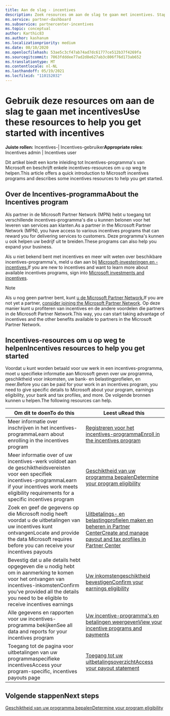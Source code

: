 ```yaml
---
title: Aan de slag - incentives
description: Zoek resources om aan de slag te gaan met incentives. Stappen omvatten het bevestigen dat u voldoet aan geschiktheidsvereisten en het indienen van bank-, belasting- en uitbetalingsgegevens.
ms.service: partner-dashboard
ms.subservice: partnercenter-incentives
ms.topic: conceptual
author: Karthic83
ms.author: kashanum
ms.localizationpriority: medium
ms.date: 08/10/2020
ms.openlocfilehash: 53ae5c3cf47ab74ad7dc61777ce512b37f4269fa
ms.sourcegitcommit: 7063fdddee77ad2d8e627ab3c806f76d173ab652
ms.translationtype: MT
ms.contentlocale: nl-NL
ms.lasthandoff: 05/19/2021
ms.locfileid: "110152032"
---
```

# <a name="use-these-resources-to-help-you-get-started-with-incentives"></a><span data-ttu-id="de458-104">Gebruik deze resources om aan de slag te gaan met incentives</span><span class="sxs-lookup"><span data-stu-id="de458-104">Use these resources to help you get started with incentives</span></span>

<span data-ttu-id="de458-105">**Juiste rollen:** Incentives-| Incentives-gebruiker</span><span class="sxs-lookup"><span data-stu-id="de458-105">**Appropriate roles**: Incentives admin | Incentives user</span></span>

<span data-ttu-id="de458-106">Dit artikel biedt een korte inleiding tot Incentives-programma's van Microsoft en beschrijft enkele incentives-resources om u op weg te helpen.</span><span class="sxs-lookup"><span data-stu-id="de458-106">This article offers a quick introduction to Microsoft incentives programs and describes some incentives resources to help you get started.</span></span>

## <a name="about-the-incentives-program"></a><span data-ttu-id="de458-107">Over de Incentives-programma</span><span class="sxs-lookup"><span data-stu-id="de458-107">About the Incentives program</span></span>

<span data-ttu-id="de458-108">Als partner in de Microsoft Partner Network (MPN) hebt u toegang tot verschillende incentives-programma's die u kunnen belonen voor het leveren van services aan klanten.</span><span class="sxs-lookup"><span data-stu-id="de458-108">As a partner in the Microsoft Partner Network (MPN), you have access to various incentives programs that can reward you for delivering services to customers.</span></span> <span data-ttu-id="de458-109">Deze programma's kunnen u ook helpen uw bedrijf uit te breiden.</span><span class="sxs-lookup"><span data-stu-id="de458-109">These programs can also help you expand your business.</span></span>

<span data-ttu-id="de458-110">Als u niet bekend bent met incentives en meer wilt weten over beschikbare incentives-programma's, meld u dan aan bij [Microsoft-investeringen en -incentives.](https://partner.microsoft.com/membership/partner-incentives)</span><span class="sxs-lookup"><span data-stu-id="de458-110">If you are new to incentives and want to learn more about available incentives programs, sign into [Microsoft investments and incentives](https://partner.microsoft.com/membership/partner-incentives).</span></span>

> [!NOTE]
> <span data-ttu-id="de458-111">Als u nog geen partner bent, kunt [u de Microsoft Partner Network.](https://partner.microsoft.com/membership)</span><span class="sxs-lookup"><span data-stu-id="de458-111">If you are not yet a partner, [consider joining the Microsoft Partner Network](https://partner.microsoft.com/membership).</span></span> <span data-ttu-id="de458-112">Op deze manier kunt u profiteren van incentives en de andere voordelen die partners in de Microsoft Partner Network.</span><span class="sxs-lookup"><span data-stu-id="de458-112">This way, you can start taking advantage of incentives and the other benefits available to partners in the Microsoft Partner Network.</span></span>  

## <a name="incentives-resources-to-help-you-get-started"></a><span data-ttu-id="de458-113">Incentives-resources om u op weg te helpen</span><span class="sxs-lookup"><span data-stu-id="de458-113">Incentives resources to help you get started</span></span>

<span data-ttu-id="de458-114">Voordat u kunt worden betaald voor uw werk in een incentives-programma, moet u specifieke informatie aan Microsoft geven over uw programma, geschiktheid voor inkomsten, uw bank- en belastingprofielen, en meer.</span><span class="sxs-lookup"><span data-stu-id="de458-114">Before you can be paid for your work in an incentives program, you need to give specific details to Microsoft about your program, earnings eligibility, your bank and tax profiles, and more.</span></span> <span data-ttu-id="de458-115">De volgende bronnen kunnen u helpen.</span><span class="sxs-lookup"><span data-stu-id="de458-115">The following resources can help.</span></span>

|  <span data-ttu-id="de458-116">**Om dit te doen**</span><span class="sxs-lookup"><span data-stu-id="de458-116">**To do this**</span></span>  |  <span data-ttu-id="de458-117">**Leest u**</span><span class="sxs-lookup"><span data-stu-id="de458-117">**Read this**</span></span>  |
|--------------|-----------|
| <span data-ttu-id="de458-118">Meer informatie over inschrijven in het incentives-programma</span><span class="sxs-lookup"><span data-stu-id="de458-118">Learn about enrolling in the incentives program</span></span> | [<span data-ttu-id="de458-119">Registreren voor het incentives-programma</span><span class="sxs-lookup"><span data-stu-id="de458-119">Enroll in the incentives program</span></span>](incentives-enroll.md)  |
| <span data-ttu-id="de458-120">Meer informatie over of uw incentives-werk voldoet aan de geschiktheidsvereisten voor een specifiek incentives-programma</span><span class="sxs-lookup"><span data-stu-id="de458-120">Learn if your incentives work meets eligibility requirements for a specific incentives program</span></span> | [<span data-ttu-id="de458-121">Geschiktheid van uw programma bepalen</span><span class="sxs-lookup"><span data-stu-id="de458-121">Determine your program eligibility</span></span>](incentives-determined-your-program-eligibility.md)  |
| <span data-ttu-id="de458-122">Zoek en geef de gegevens op die Microsoft nodig heeft voordat u de uitbetalingen van uw incentives kunt ontvangen</span><span class="sxs-lookup"><span data-stu-id="de458-122">Locate and provide the data Microsoft requires before you can receive your incentives payouts</span></span> | [<span data-ttu-id="de458-123">Uitbetalings- en belastingprofielen maken en beheren in Partner Center</span><span class="sxs-lookup"><span data-stu-id="de458-123">Create and manage payout and tax profiles in Partner Center</span></span>](incentives-create-and-manage-your-payout-and-tax-profiles.md)  |
| <span data-ttu-id="de458-124">Bevestig dat u alle details hebt opgegeven die u nodig hebt om in aanmerking te komen voor het ontvangen van incentives-inkomsten</span><span class="sxs-lookup"><span data-stu-id="de458-124">Confirm you’ve provided all the details you need to be eligible to receive incentives earnings</span></span> | [<span data-ttu-id="de458-125">Uw inkomstengeschiktheid bevestigen</span><span class="sxs-lookup"><span data-stu-id="de458-125">Confirm your earnings eligibility</span></span>](incentives-confirm-your-earnings-eligibility.md)  |
| <span data-ttu-id="de458-126">Alle gegevens en rapporten voor uw incentives-programma bekijken</span><span class="sxs-lookup"><span data-stu-id="de458-126">See all data and reports for your incentives program</span></span> | [<span data-ttu-id="de458-127">Uw incentive-programma's en betalingen weergeven</span><span class="sxs-lookup"><span data-stu-id="de458-127">View your incentive programs and payments</span></span>](understand-incentive-payouts.md)  |
| <span data-ttu-id="de458-128">Toegang tot de pagina voor uitbetalingen van uw programmaspecifieke incentives</span><span class="sxs-lookup"><span data-stu-id="de458-128">Access your program-specific, incentives payouts page</span></span> | [<span data-ttu-id="de458-129">Toegang tot uw uitbetalingsoverzicht</span><span class="sxs-lookup"><span data-stu-id="de458-129">Access your payout statement</span></span>](payout-statement.md)  |

## <a name="next-steps"></a><span data-ttu-id="de458-130">Volgende stappen</span><span class="sxs-lookup"><span data-stu-id="de458-130">Next steps</span></span>

[<span data-ttu-id="de458-131">Geschiktheid van uw programma bepalen</span><span class="sxs-lookup"><span data-stu-id="de458-131">Determine your program eligibility</span></span>](incentives-determined-your-program-eligibility.md)